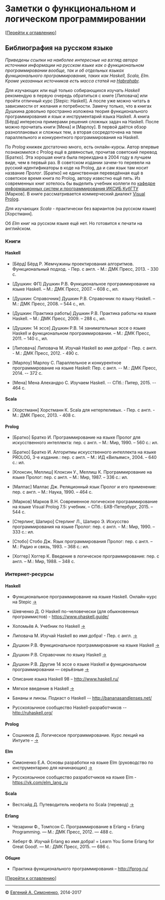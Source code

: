 # Заметки о функциональном и логическом программировании

[[Перейти к оглавлению](README.md)]

## Библиография на русском языке

_Приведены ссылки на наиболее интересные на взгляд автора источники информации
на русском языке как о функциональном программировании вообще, так и об
отдельных языках функционального программирования, таких как Haskell, Scala,
Elm. Кроме указанных источников есть масса статей на
[Habrahabr](https://habrahabr.ru)._

Для изучающих или ещё только собирающихся изучать _Haskell_ рекомендую в первую
очередь обратиться с книге [Липовача] или пройти отличный курс
[Stepic: Haskell]. А после уже можно читать в зависимости от желания и
потребности. Замечу только, что в книгах Душкина довольно пространно изложена
теория функционального программирования и язык и инструментарий языка Haskell.
А книга [Бёрд] интересна примерами решения сложных задач на Haskell. После
можно прочитать книги [Мена] и [Марлоу]. В первой даётся обзор разноплановых
и сложных тем, а вторая сосредоточена на теме параллельного и конкурентного
программирования на Haskell.

По _Prolog_ книжек достаточно много, есть онлайн-курсы. Автор впервые
познакомился с Prolog ещё в девяностые, прочитав советский перевод [Братко]. Эта
хорошая книга была переиздана в 2004 году в лучшем виде, чем в первый раз. В
советском издании зачем-то перевели на русский идентификаторы в коде на Prolog,
да и сам язык там носит название _Пролог_. [Братко] не единственная переведённая
ещё в советское время книга по Prolog, автору известно ещё пять. Из современных
книг хотелось бы выделить учебник коллеги по [кафедре информационных систем и
программирования ИКСИБ КубГТУ](https://vk.com/kubstu_isp) [Марков]. В книге
рассматривается коммерческий диалект [Visual Prolog](http://www.visual-prolog.com/).

Для изучающих _Scala_ - практически без вариантов (на русском языке) [Хорстманн].

Об _Elm_ книг на русском языке ещё нет. Но готовится к печати на английском.

### Книги

#### Haskell

- [Бёрд] Бёрд Р. Жемчужины проектирования алгоритмов. Функциональный подход. -
  Пер. с англ. - М.: ДМК Пресс, 2013. - 330 с.

- [Душкин: ФП] Душкин Р.В. Функциональное программирование на языке Haskell. –
  М.: ДМК Пресс, 2007. – 608 с., ил.

- [Душкин: Справочник] Душкин Р.В. Справочник по языку Haskell. – М.: ДМК
  Пресс, 2008. – 544 с., ил.

- [Душкин: Практика работы] Душкин Р.В. Практика работы на языке Haskell. – М.:
  ДМК Пресс, 2009. – 288 с., ил.

- [Душкин: 14 эссе] Душкин Р.В. 14 занимательных эссе о языке Haskell и
  функциональном программировании. – М.: ДМК Пресс, 2011. – 140 с., ил.

- [Липовача] Липовача М. Изучай Haskell во имя добра! - Пер. с англ. - М.: ДМК
  Пресс, 2012. - 490 с.

- [Марлоу] Марлоу С. Параллельное и конкурентное программирование на языке
  Haskell: Пер. с англ. -- М.: ДМК Пресс, 2014. -- 372 с.

- [Мена] Мена Алехандро С. Изучаем Haskell. -- СПб.: Питер, 2015. -- 464 с.

#### Scala

- [Хорстманн] Хорстманн К. Scala для нетерпеливых. - Пер. с англ. - М.: ДМК
  Пресс, 2013. - 408 с.

#### Prolog

- [Братко] Братко И. Программирование на языке Пролог для искусственного
  интеллекта: пер. с англ. – М.: Мир, 1990. – 560 с.: ил.

- [Братко] Братко И. Алгоритмы искусственного интеллекта на языке PROLOG,
  3-е издание.: пер. с англ. – М.: ИД «Вильямс», 2004. – 640 с.: ил.

- [Клоксин, Меллиш] Клоксин У., Меллиш К. Программирование на языке Пролог:
  пер. с англ. – М.: Мир, 1987. – 336 с.: ил.

- [Малпас] Малпас Дж. Реляционный язык Пролог и его применение: пер. с англ. –
  М.: Наука, 1990. – 464 с.

- [Марков] Марков В.Н. Современное логическое программирование на языке
  Visual Prolog 7.5: учебник. – СПб.: БХВ-Петербург, 2015. – 544 с.

- [Стерлинг, Шапиро] Стерлинг Л., Шапиро Э. Искусство программирования на языке
  Пролог: пер. с англ. – М.: Мир, 1990. – 333 с.: ил.

- [Стобо] Стобо Дж. Язык программирования Пролог: пер. с англ. – М.: Радио и
  связь, 1993. – 368 с.: ил.

- [Хоггер] Хоггер К. Введение в логическое программирование: пер. с англ. – М.:
  Мир, 1988. – 348 с.

### Интернет-ресурсы

#### Haskell

- Функциональное программирование на языке Haskell. Онлайн-курс на Stepic
  [->](https://stepik.org/course/75)

- Шевченко Д. О Haskell по-человечески (для обыкновенных программистов) -
  <https://www.ohaskell.guide/>

- Холомьёв А. Учебник по Haskell
  [->](http://anton-k.github.io/ru-haskell-book/book/home.html)

- Липовача М. Изучай Haskell во имя добра! - Пер. с англ.
  [->](https://books.google.ru/books?id=Ae1YAwAAQBAJ&printsec=frontcover&hl=ru#v=onepage&q&f=false)

- Душкин Р.В. Функциональное программирование на языке Haskell
  [->](https://books.google.ru/books?id=VQfRAAAAQBAJ&printsec=frontcover&hl=ru#v=onepage&q&f=false)

- Душкин Р.В. Справочник по языку Haskell
  [->](https://books.google.ru/books?id=bDObAgAAQBAJ&printsec=frontcover&hl=ru#v=onepage&q&f=false)

- Душкин Р.В. Другие 14 эссе о языке Haskell и функциональном программировании
  — серьёзные
  [->](https://docs.google.com/file/d/0B04JX0A_1GXYLTJXV3hoWF9Wem8/edit?pli=1)

- Описание языка Haskell 98 – <http://www.haskell.ru/>

- Мягкое введение в Haskell
  [->](http://www.rsdn.ru/article/haskell/haskell_part1.xml)

- Бананы и линзы. Подкаст о Haskell -- <http://bananasandlenses.net/>

- Русскоязычное сообщество Haskell-разработчиков -- <http://ruhaskell.org/>

#### Prolog

- Сошников Д. Логическое программирование. Курс лекций на Интуите –
  [->](http://www.intuit.ru/studies/courses/558/414/info)

#### Elm

- Симоненко Е.А. Основы разработки на языке Elm (руководство по
  инструментарию для начинающих) [->](https://habrahabr.ru/post/302154/)

- Русскоязычное сообщество разработчиков на языке Elm -
  <https://vk.com/elm_lang_ru>

#### Scala

- Вестсайд Д. Путеводитель неофита по Scala (перевод)
  [->](https://github.com/anton-k/ru-neophyte-guide-to-scala)

#### Erlang

- Чезарини Ф., Томпсон С. Программирование в Erlang = Erlang Programming. — М.:
  ДМК Пресс, 2012. — 488 с.

- Хеберт Ф. Изучай Erlang во имя добра! = Learn You Some Erlang for Great Good!.
  — М.: ДМК Пресс, 2015. — 686 с.

#### Общие

- Практика функционального программирования – <http://fprog.ru/>

[[Перейти к оглавлению](README.md)]

---

&copy; [Евгений А. Симоненко](LICENSE.md), 2014-2017
